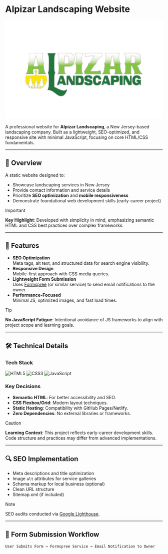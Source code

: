 # Alpizar Landscaping Website

![Project Banner](sources/images/logo.png)

A professional website for **Alpizar Landscaping**, a New Jersey-based landscaping company. Built as a lightweight, SEO-optimized, and responsive site with minimal JavaScript, focusing on core HTML/CSS fundamentals.

---

## 📌 Overview
A static website designed to:
- Showcase landscaping services in New Jersey
- Provide contact information and service details
- Prioritize **SEO optimization** and **mobile responsiveness**
- Demonstrate foundational web development skills (early-career project)

> [!IMPORTANT]
**Key Highlight**: Developed with simplicity in mind, emphasizing semantic HTML and CSS best practices over complex frameworks.

---

## 🚀 Features
- **SEO Optimization**  
  Meta tags, alt text, and structured data for search engine visibility.
- **Responsive Design**  
  Mobile-first approach with CSS media queries.
- **Lightweight Form Submission**  
  Uses [Formspree](https://formspree.io) (or similar service) to send email notifications to the owner.
- **Performance-Focused**  
  Minimal JS, optimized images, and fast load times.

> [!TIP]
**No JavaScript Fatigue**: Intentional avoidance of JS frameworks to align with project scope and learning goals.

---

## 🛠️ Technical Details

### Tech Stack
![HTML5](https://img.shields.io/badge/HTML5-E34F26?style=flat&logo=html5&logoColor=white)
![CSS3](https://img.shields.io/badge/CSS3-1572B6?style=flat&logo=css3&logoColor=white)
![JavaScript](https://img.shields.io/badge/JavaScript-F7DF1E?style=flat&logo=javascript&logoColor=black)

### Key Decisions
- **Semantic HTML**: For better accessibility and SEO.
- **CSS Flexbox/Grid**: Modern layout techniques.
- **Static Hosting**: Compatibility with GitHub Pages/Netlify.
- **Zero Dependencies**: No external libraries or frameworks.

> [!caution]  
**Learning Context**: This project reflects early-career development skills. Code structure and practices may differ from advanced implementations.

---

## 🔍 SEO Implementation
- Meta descriptions and title optimization
- Image `alt` attributes for service galleries
- Schema markup for local business (optional)
- Clean URL structure
- Sitemap.xml (if included)

> [!note]  
SEO audits conducted via [Google Lighthouse](https://developers.google.com/web/tools/lighthouse).

---

## 📧 Form Submission Workflow
```plaintext
User Submits Form → Formspree Service → Email Notification to Owner
